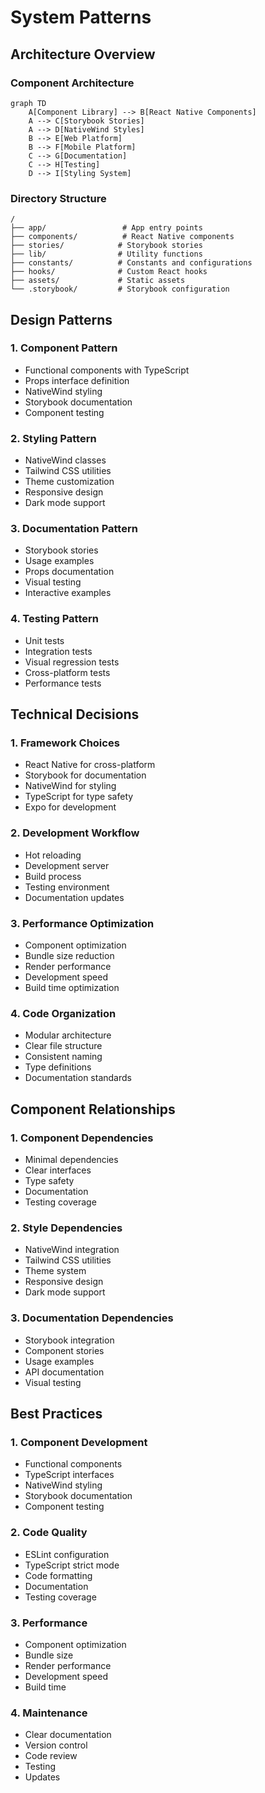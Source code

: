 # System Patterns

## Architecture Overview

### Component Architecture

```mermaid
graph TD
    A[Component Library] --> B[React Native Components]
    A --> C[Storybook Stories]
    A --> D[NativeWind Styles]
    B --> E[Web Platform]
    B --> F[Mobile Platform]
    C --> G[Documentation]
    C --> H[Testing]
    D --> I[Styling System]
```

### Directory Structure

```
/
├── app/                 # App entry points
├── components/          # React Native components
├── stories/            # Storybook stories
├── lib/                # Utility functions
├── constants/          # Constants and configurations
├── hooks/              # Custom React hooks
├── assets/             # Static assets
└── .storybook/         # Storybook configuration
```

## Design Patterns

### 1. Component Pattern

- Functional components with TypeScript
- Props interface definition
- NativeWind styling
- Storybook documentation
- Component testing

### 2. Styling Pattern

- NativeWind classes
- Tailwind CSS utilities
- Theme customization
- Responsive design
- Dark mode support

### 3. Documentation Pattern

- Storybook stories
- Usage examples
- Props documentation
- Visual testing
- Interactive examples

### 4. Testing Pattern

- Unit tests
- Integration tests
- Visual regression tests
- Cross-platform tests
- Performance tests

## Technical Decisions

### 1. Framework Choices

- React Native for cross-platform
- Storybook for documentation
- NativeWind for styling
- TypeScript for type safety
- Expo for development

### 2. Development Workflow

- Hot reloading
- Development server
- Build process
- Testing environment
- Documentation updates

### 3. Performance Optimization

- Component optimization
- Bundle size reduction
- Render performance
- Development speed
- Build time optimization

### 4. Code Organization

- Modular architecture
- Clear file structure
- Consistent naming
- Type definitions
- Documentation standards

## Component Relationships

### 1. Component Dependencies

- Minimal dependencies
- Clear interfaces
- Type safety
- Documentation
- Testing coverage

### 2. Style Dependencies

- NativeWind integration
- Tailwind CSS utilities
- Theme system
- Responsive design
- Dark mode support

### 3. Documentation Dependencies

- Storybook integration
- Component stories
- Usage examples
- API documentation
- Visual testing

## Best Practices

### 1. Component Development

- Functional components
- TypeScript interfaces
- NativeWind styling
- Storybook documentation
- Component testing

### 2. Code Quality

- ESLint configuration
- TypeScript strict mode
- Code formatting
- Documentation
- Testing coverage

### 3. Performance

- Component optimization
- Bundle size
- Render performance
- Development speed
- Build time

### 4. Maintenance

- Clear documentation
- Version control
- Code review
- Testing
- Updates
